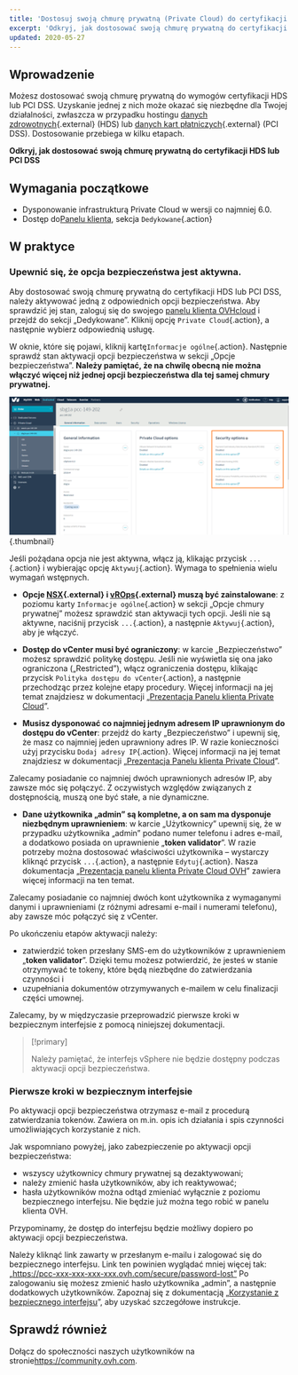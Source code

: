 ```yaml
---
title: 'Dostosuj swoją chmurę prywatną (Private Cloud) do certyfikacji HDS lub PCI DSS'
excerpt: 'Odkryj, jak dostosować swoją chmurę prywatną do certyfikacji HDS lub PCI DSS'
updated: 2020-05-27
---
```



## Wprowadzenie

Możesz dostosować swoją chmurę prywatną do wymogów certyfikacji HDS lub PCI DSS. Uzyskanie jednej z nich może okazać się niezbędne dla Twojej działalności, zwłaszcza w przypadku hostingu [danych zdrowotnych](https://www.ovhcloud.com/pl/enterprise/solutions/certified-cloud-solutions/healthcare-data-hosting-hds/){.external} (HDS) lub [danych kart płatniczych](https://www.ovh.pl/private-cloud/payment-infrastructure/pci-dss.xml){.external} (PCI DSS). Dostosowanie przebiega w kilku etapach.

**Odkryj, jak dostosować swoją chmurę prywatną do certyfikacji HDS lub PCI DSS**

## Wymagania początkowe

- Dysponowanie infrastrukturą Private Cloud w wersji co najmniej 6.0.
- Dostęp do[Panelu klienta](https://www.ovh.com/auth/?action=gotomanager&from=https://www.ovh.pl/&ovhSubsidiary=pl), sekcja `Dedykowane`{.action}

## W praktyce

### Upewnić się, że opcja bezpieczeństwa jest aktywna.

Aby dostosować swoją chmurę prywatną do certyfikacji HDS lub PCI DSS, należy aktywować jedną z odpowiednich opcji bezpieczeństwa. Aby sprawdzić jej stan, zaloguj się do swojego [panelu klienta OVHcloud](https://www.ovh.com/auth/?action=gotomanager&from=https://www.ovh.pl/&ovhSubsidiary=pl) i przejdź do sekcji „Dedykowane”. Kliknij opcję `Private Cloud`{.action}, a następnie wybierz odpowiednią usługę. 

W oknie, które się pojawi, kliknij kartę`Informacje ogólne`{.action}. Następnie sprawdź stan aktywacji opcji bezpieczeństwa w sekcji „Opcje bezpieczeństwa”. **Należy pamiętać, że na chwilę obecną nie można włączyć więcej niż jednej opcji bezpieczeństwa dla tej samej chmury prywatnej.**

![hdspcidsscompliance](images/HomeSDDCManager.PNG){.thumbnail}

Jeśli pożądana opcja nie jest aktywna, włącz ją, klikając przycisk `...`{.action} i wybierając opcję `Aktywuj`{.action}. Wymaga to spełnienia wielu wymagań wstępnych.

- **Opcje [NSX](https://www.ovhcloud.com/pl/enterprise/products/hosted-private-cloud/nsx-datacenter-vsphere/){.external} i [vROps](https://www.ovhcloud.com/pl/enterprise/products/hosted-private-cloud/nsx-datacenter-vsphere/){.external} muszą być zainstalowane**\: z poziomu karty `Informacje ogólne`{.action} w sekcji „Opcje chmury prywatnej” możesz sprawdzić stan aktywacji tych opcji. Jeśli nie są aktywne, naciśnij przycisk `...`{.action}, a następnie `Aktywuj`{.action}, aby je włączyć.

- **Dostęp do vCenter musi być ograniczony**: w karcie „Bezpieczeństwo”  możesz sprawdzić politykę dostępu. Jeśli nie wyświetla się ona jako ograniczona („Restricted”), włącz ograniczenia dostępu, klikając przycisk `Polityka dostępu do vCenter`{.action}, a następnie przechodząc przez kolejne etapy procedury. Więcej informacji na jej temat znajdziesz w dokumentacji „[Prezentacja Panelu klienta Private Cloud](/pages/hosted_private_cloud/hosted_private_cloud_powered_by_vmware/manager_ovh_private_cloud)”.

- **Musisz dysponować co najmniej jednym adresem IP uprawnionym do dostępu do vCenter**: przejdź do karty „Bezpieczeństwo” i upewnij się, że masz co najmniej jeden uprawniony adres IP. W razie konieczności użyj przycisku `Dodaj adresy IP`{.action}. Więcej informacji na jej temat znajdziesz w dokumentacji „[Prezentacja Panelu klienta Private Cloud](/pages/hosted_private_cloud/hosted_private_cloud_powered_by_vmware/manager_ovh_private_cloud)”.

Zalecamy posiadanie co najmniej dwóch uprawnionych adresów IP, aby zawsze móc się połączyć. Z oczywistych względów związanych z dostępnością, muszą one być stałe, a nie dynamiczne.

- **Dane użytkownika „admin” są kompletne, a on sam ma dysponuje niezbędnym uprawnieniem**\: w karcie „Użytkownicy”  upewnij się, że w przypadku użytkownika „admin” podano numer telefonu i adres e-mail, a dodatkowo posiada on uprawnienie „**token validator**”. W razie potrzeby można dostosować właściwości użytkownika – wystarczy kliknąć przycisk `...`{.action}, a następnie `Edytuj`{.action}. Nasza dokumentacja „[Prezentacja panelu klienta Private Cloud OVH](/pages/hosted_private_cloud/hosted_private_cloud_powered_by_vmware/manager_ovh_private_cloud#uzytkownicy)” zawiera więcej informacji na ten temat.

Zalecamy posiadanie co najmniej dwóch kont użytkownika z wymaganymi danymi i uprawnieniami (z różnymi adresami e-mail i numerami telefonu), aby zawsze móc połączyć się z vCenter.

Po ukończeniu etapów aktywacji należy:

- zatwierdzić token przesłany SMS-em do użytkowników z uprawnieniem „**token validator**”. Dzięki temu możesz potwierdzić, że jesteś w stanie otrzymywać te tokeny, które będą niezbędne do zatwierdzania czynności i
- uzupełniania dokumentów otrzymywanych e-mailem w celu finalizacji części umownej. 

Zalecamy, by w międzyczasie przeprowadzić pierwsze kroki w bezpiecznym interfejsie z pomocą niniejszej dokumentacji. 

> [!primary]
>
> Należy pamiętać, że interfejs vSphere nie będzie dostępny podczas aktywacji opcji bezpieczeństwa.
>

### Pierwsze kroki w bezpiecznym interfejsie

Po aktywacji opcji bezpieczeństwa otrzymasz e-mail z procedurą zatwierdzania tokenów. Zawiera on m.in. opis ich działania i spis czynności umożliwiających korzystanie z nich. 

Jak wspomniano powyżej, jako zabezpieczenie po aktywacji opcji bezpieczeństwa:

- wszyscy użytkownicy chmury prywatnej są dezaktywowani;
- należy zmienić hasła użytkowników, aby ich reaktywować;
- hasła użytkowników można odtąd zmieniać wyłącznie z poziomu bezpiecznego interfejsu. Nie będzie już można tego robić w panelu klienta OVH. 

Przypominamy, że dostęp do interfejsu będzie możliwy dopiero po aktywacji opcji bezpieczeństwa.

Należy kliknąć link zawarty w przesłanym e-mailu i zalogować się do bezpiecznego interfejsu. Link ten powinien wyglądać mniej więcej tak: „https://pcc-xxx-xxx-xxx-xxx.ovh.com/secure/password-lost” Po zalogowaniu się możesz zmienić hasło użytkownika „admin”, a następnie dodatkowych użytkowników. Zapoznaj się z dokumentacją „[Korzystanie z bezpiecznego interfejsu](/pages/hosted_private_cloud/hosted_private_cloud_powered_by_vmware/interface-secure)”, aby uzyskać szczegółowe instrukcje.

## Sprawdź również

Dołącz do społeczności naszych użytkowników na stronie<https://community.ovh.com>.